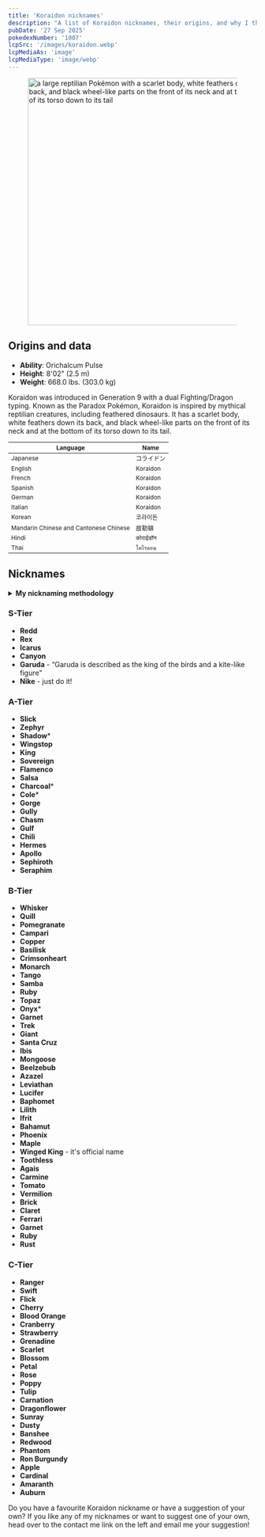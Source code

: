 ```yaml
---
title: 'Koraidon nicknames'
description: "A list of Koraidon nicknames, their origins, and why I think they're cool."
pubDate: '27 Sep 2025'
pokedexNumber: '1007'
lcpSrc: '/images/koraidon.webp'
lcpMediaAs: 'image'
lcpMediaType: 'image/webp'
---
```


<div class="img-center">
	<figure>
		<picture>
			<source srcset="/images/koraidon.webp" type="image/webp">
			<img src="/images/koraidon.jpg" width="500" height="500" alt="a large reptilian Pokémon with a scarlet body, white feathers down its back, and black wheel-like parts on the front of its neck and at the bottom of its torso down to its tail">
		</picture>
	</figure>
</div>

## Origins and data

<div class="room-box">
	<div class="room-box-left">
		<ul>
			<li><strong>Ability</strong>: Orichalcum Pulse</li>
			<li><strong>Height</strong>: 8'02" (2.5 m)</li>
			<li><strong>Weight</strong>: 668.0 lbs. (303.0 kg)</li>
		</ul>
		<p>Koraidon was introduced in Generation 9 with a dual Fighting/Dragon typing. Known as the Paradox Pokémon, Koraidon is inspired by mythical reptilian creatures, including feathered dinosaurs. It has a scarlet body, white feathers down its back, and black wheel-like parts on the front of its neck and at the bottom of its torso down to its tail.</p>
	</div>
	<div class="room-box-right">
		<table class="room-table" style="font-size:12px">
			<thead>
				<tr>
					<th>Language</th>
					<th>Name</th>
				</tr>
			</thead>
			<tbody>
				<tr>
					<td>Japanese</td>
					<td><span lang="ja">コライドン</span></td>
				</tr>
				<tr>
					<td>English</td>
					<td>Koraidon</td>
				</tr>
				<tr>
					<td>French</td>
					<td><span lang="fr">Koraidon</span></td>
				</tr>
				<tr>
					<td>Spanish</td>
					<td>Koraidon</td>
				</tr>
				<tr>
					<td>German</td>
					<td><span lang="de">Koraidon</span></td>
				</tr>
				<tr>
					<td>Italian</td>
					<td>Koraidon</td>
				</tr>
				<tr>
					<td>Korean</td>
					<td><span lang="ko">코라이돈</span></td>
				</tr>
				<tr>
					<td>Mandarin Chinese and Cantonese Chinese</td>
					<td><span lang="zh">故勒頓</span></td>
				</tr>
				<tr>
					<td>Hindi</td>
					<td><span lang="hi">कोराईडॉन</span></td>
				</tr>
				<tr>
					<td>Thai</td>
					<td><span lang="th">โคไรดอน</span></td>
				</tr>
			</tbody>
		</table>
	</div>
</div>

## Nicknames

<section class="deets">
	<details>
	<summary><strong>My nicknaming methodology</strong></summary>
	<ul>
		<li>I rank nicknames by lettered tiers: S, A, B, C, and D. S is the best and D is the worst.</li>
		<li>I'll usually list my inspiration for a nickname so you know where they came from</li>
		<li>Any nickname with an asterisk (*) is for the shiny version which is a charcoal black colour.</li>
	</ul>
	</details>
</section>

### S-Tier

* **Redd**
* **Rex**
* **Icarus**
* **Canyon**
* **Garuda** - <q>Garuda is described as the king of the birds and a kite-like figure</q>
* **Nike** - just do it!

### A-Tier

* **Slick**
* **Zephyr**
* **Shadow**\*
* **Wingstop**
* **King**
* **Sovereign**
* **Flamenco**
* **Salsa**
* **Charcoal**\*
* **Cole**\*
* **Gorge**
* **Gully**
* **Chasm**
* **Gulf**
* **Chili**
* **Hermes**
* **Apollo**
* **Sephiroth**
* **Seraphim**

### B-Tier

* **Whisker**
* **Quill**
* **Pomegranate**
* **Campari**
* **Copper**
* **Basilisk**
* **Crimsonheart**
* **Monarch**
* **Tango**
* **Samba**
* **Ruby**
* **Topaz**
* **Onyx**\*
* **Garnet**
* **Trek**
* **Giant**
* **Santa Cruz**
* **Ibis**
* **Mongoose**
* **Beelzebub**
* **Azazel**
* **Leviathan**
* **Lucifer**
* **Baphomet**
* **Lilith**
* **Ifrit**
* **Bahamut**
* **Phoenix**
* **Maple**
* **Winged King** - it's official name
* **Toothless**
* **Agais**
* **Carmine**
* **Tomato**
* **Vermilion**
* **Brick**
* **Claret**
* **Ferrari**
* **Garnet**
* **Ruby**
* **Rust**

### C-Tier

* **Ranger**
* **Swift**
* **Flick**
* **Cherry**
* **Blood Orange**
* **Cranberry**
* **Strawberry**
* **Grenadine**
* **Scarlet**
* **Blossom**
* **Petal**
* **Rose**
* **Poppy**
* **Tulip**
* **Carnation**
* **Dragonflower**
* **Sunray**
* **Dusty**
* **Banshee**
* **Redwood**
* **Phantom**
* **Ron Burgundy**
* **Apple**
* **Cardinal**
* **Amaranth**
* **Auburn**

Do you have a favourite Koraidon nickname or have a suggestion of your own? If you like any of my nicknames or want to suggest one of your own, head over to the contact me link on the left and email me your suggestion!